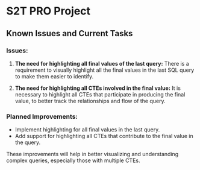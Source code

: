 # S2T PRO Project

## Known Issues and Current Tasks

### Issues:
1. **The need for highlighting all final values of the last query:**
   There is a requirement to visually highlight all the final values in the last SQL query to make them easier to identify.

2. **The need for highlighting all CTEs involved in the final value:**
   It is necessary to highlight all CTEs that participate in producing the final value, to better track the relationships and flow of the query.

### Planned Improvements:
- Implement highlighting for all final values in the last query.
- Add support for highlighting all CTEs that contribute to the final value in the query.

These improvements will help in better visualizing and understanding complex queries, especially those with multiple CTEs.